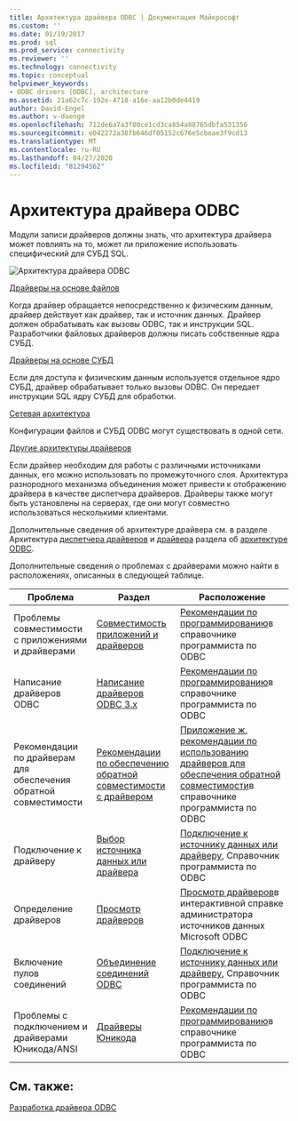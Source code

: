 ```yaml
---
title: Архитектура драйвера ODBC | Документация Майкрософт
ms.custom: ''
ms.date: 01/19/2017
ms.prod: sql
ms.prod_service: connectivity
ms.reviewer: ''
ms.technology: connectivity
ms.topic: conceptual
helpviewer_keywords:
- ODBC drivers [ODBC], architecture
ms.assetid: 21a62c7c-192e-4718-a16e-aa12b0de4419
author: David-Engel
ms.author: v-daenge
ms.openlocfilehash: 712de6a7a3f80ce1cd3ca854a88765dbfa531356
ms.sourcegitcommit: e042272a38fb646df05152c676e5cbeae3f9cd13
ms.translationtype: MT
ms.contentlocale: ru-RU
ms.lasthandoff: 04/27/2020
ms.locfileid: "81294562"
---
```

# <a name="odbc-driver-architecture"></a>Архитектура драйвера ODBC
Модули записи драйверов должны знать, что архитектура драйвера может повлиять на то, может ли приложение использовать специфический для СУБД SQL.  
  
 ![Архитектура драйвера ODBC](../../../odbc/reference/develop-driver/media/odbcdriverovruarch.gif "одбкдриверовруарч")  
  
 [Драйверы на основе файлов](../../../odbc/reference/file-based-drivers.md)  
  
 Когда драйвер обращается непосредственно к физическим данным, драйвер действует как драйвер, так и источник данных. Драйвер должен обрабатывать как вызовы ODBC, так и инструкции SQL. Разработчики файловых драйверов должны писать собственные ядра СУБД.  
  
 [Драйверы на основе СУБД](../../../odbc/reference/dbms-based-drivers.md)  
  
 Если для доступа к физическим данным используется отдельное ядро СУБД, драйвер обрабатывает только вызовы ODBC. Он передает инструкции SQL ядру СУБД для обработки.  
  
 [Сетевая архитектура](../../../odbc/reference/network-example.md)  
  
 Конфигурации файлов и СУБД ODBC могут существовать в одной сети.  
  
 [Другие архитектуры драйверов](../../../odbc/reference/other-driver-architectures.md)  
  
 Если драйвер необходим для работы с различными источниками данных, его можно использовать по промежуточного слоя. Архитектура разнородного механизма объединения может привести к отображению драйвера в качестве диспетчера драйверов. Драйверы также могут быть установлены на серверах, где они могут совместно использоваться несколькими клиентами.  
  
 Дополнительные сведения об архитектуре драйвера см. в разделе Архитектура [диспетчера драйверов](../../../odbc/reference/the-driver-manager.md) и [драйвера](../../../odbc/reference/driver-architecture.md) раздела об [архитектуре ODBC](../../../odbc/reference/odbc-architecture.md).  
  
 Дополнительные сведения о проблемах с драйверами можно найти в расположениях, описанных в следующей таблице.  
  
|Проблема|Раздел|Расположение|  
|-----------|-----------|--------------|  
|Проблемы совместимости с приложениями и драйверами|[Совместимость приложений и драйверов](../../../odbc/reference/develop-app/application-and-driver-compatibility.md)|[Рекомендации по программированию](../../../odbc/reference/develop-app/programming-considerations.md)в справочнике программиста по ODBC|  
|Написание драйверов ODBC|[Написание драйверов ODBC 3.x](../../../odbc/reference/develop-app/writing-odbc-3-x-drivers.md)|[Рекомендации по программированию](../../../odbc/reference/develop-app/programming-considerations.md)в справочнике программиста по ODBC|  
|Рекомендации по драйверам для обеспечения обратной совместимости|[Рекомендации по обеспечению обратной совместимости с драйвером](../../../odbc/reference/appendixes/appendix-g-driver-guidelines-for-backward-compatibility.md)|[Приложение ж. рекомендации по использованию драйверов для обеспечения обратной совместимости](../../../odbc/reference/appendixes/appendix-g-driver-guidelines-for-backward-compatibility.md)в справочнике программиста по ODBC|  
|Подключение к драйверу|[Выбор источника данных или драйвера](../../../odbc/reference/develop-app/choosing-a-data-source-or-driver.md)|[Подключение к источнику данных или драйверу](../../../odbc/reference/develop-app/connecting-to-a-data-source-or-driver.md), Справочник программиста по ODBC|  
|Определение драйверов|[Просмотр драйверов](../../../odbc/admin/viewing-drivers.md)|[Просмотр драйверов](../../../odbc/admin/viewing-drivers.md)в интерактивной справке администратора источников данных Microsoft ODBC|  
|Включение пулов соединений|[Объединение соединений ODBC](../../../odbc/reference/develop-app/driver-manager-connection-pooling.md)|[Подключение к источнику данных или драйверу](../../../odbc/reference/develop-app/connecting-to-a-data-source-or-driver.md), Справочник программиста по ODBC|  
|Проблемы с подключением и драйверами Юникода/ANSI|[Драйверы Юникода](../../../odbc/reference/develop-app/unicode-drivers.md)|[Рекомендации по программированию](../../../odbc/reference/develop-app/programming-considerations.md)в справочнике программиста по ODBC|  
  
## <a name="see-also"></a>См. также:  
 [Разработка драйвера ODBC](../../../odbc/reference/develop-driver/developing-an-odbc-driver.md)
